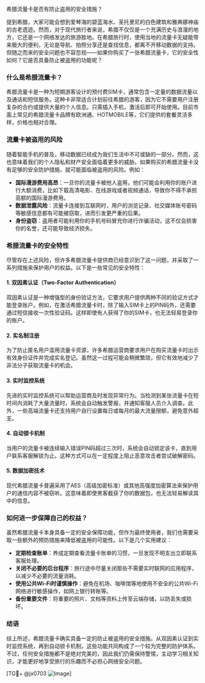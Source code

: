 希腊流量卡是否有防止盗用的安全措施？

提到希腊，大家可能会想到爱琴海的碧蓝海水、圣托里尼的白色建筑和雅典娜神庙的古老遗迹。然而，对于现代旅行者来说，希腊不仅仅是一个充满历史与浪漫的地方，它还是一个网络发达的旅游胜地。在希腊旅行时，使用当地的流量卡无疑能带来极大的便利，无论是导航、拍照分享还是查找信息，都离不开移动数据的支持。但随之而来的安全问题也不容忽视——如果你购买了一张希腊流量卡，它的安全性如何？它是否具备防止被盗用的功能呢？

### 什么是希腊流量卡？
希腊流量卡是一种为短期游客设计的预付费SIM卡，通常包含一定量的数据流量以及通话和短信服务。这种卡非常适合计划前往希腊的游客，因为它不需要用户注册复杂的合约或提供大量的个人信息。只需插入手机，激活后即可开始使用。目前市面上常见的希腊流量卡品牌有欧洲通、HOTMOBILE等，它们提供的套餐灵活多样，价格也相对合理。

### 流量卡被盗用的风险
随着智能手机的普及，移动数据已经成为我们生活中不可或缺的一部分。然而，这也意味着我们的个人隐私和财产安全面临着更多的威胁。如果购买的希腊流量卡没有足够的安全防护措施，就可能面临被盗用的风险。例如：
- **国际漫游费用高昂**：一旦你的流量卡被他人盗用，他们可能会利用你的账户进行大额消费，比如下载高清电影、在线游戏或者视频通话，导致你不得不承担高额的国际漫游费用。
- **数据泄露风险**：流量卡连接到互联网时，用户的浏览记录、社交媒体账号密码等敏感信息都有可能被窃取，进而引发更严重的后果。
- **身份盗窃**：盗用者可能利用你的手机号码冒充你进行诈骗活动，这不仅会损害你的名誉，还可能导致经济损失。

### 希腊流量卡的安全特性
尽管存在上述风险，但许多希腊流量卡提供商已经意识到了这一问题，并采取了一系列措施来保护用户的权益。以下是一些常见的安全特性：

#### 1. 双因素认证（Two-Factor Authentication）
双因素认证是一种增强型的身份验证方法，它要求用户提供两种不同的验证方式才能登录账户。例如，在激活希腊流量卡时，除了输入SIM卡上的PIN码外，还需要通过短信接收一次性验证码。这样即使有人获得了你的SIM卡，也无法轻易登录你的账户。

#### 2. 实名制注册
为了防止匿名用户滥用流量卡资源，许多希腊运营商要求用户在购买流量卡时出示有效身份证件并完成实名登记。虽然这一过程可能会稍微繁琐，但它有效地减少了非法分子获取流量卡的机会。

#### 3. 实时监控系统
先进的实时监控系统可以帮助运营商及时发现异常行为。当检测到某张流量卡在短时间内消耗了大量流量时，系统会自动触发警报，并通知客服人员介入调查。此外，一些高端流量卡还支持用户自行设置每日或每月的最大流量限额，避免意外超支。

#### 4. 自动锁卡机制
当用户的流量卡被连续输入错误PIN码超过三次时，系统会自动锁定该卡，直到用户联系客服解锁为止。这种方式可以在一定程度上阻止恶意攻击者尝试破解密码。

#### 5. 数据加密技术
现代希腊流量卡普遍采用了AES（高级加密标准）或其他高强度加密算法来保护用户的通信内容不被窃听。这意味着即使黑客截获了你的数据包，也无法轻易解读其中的信息。

### 如何进一步保障自己的权益？
虽然希腊流量卡本身具备一定的安全保障功能，但作为最终使用者，我们也需要采取一些额外的预防措施来降低被盗用的可能性。以下是几个实用建议：
- **定期检查账单**：养成定期查看流量卡账单的习惯，一旦发现不明支出立即联系客服处理。
- **关闭不必要的后台程序**：旅行途中尽量关闭那些不需要实时联网的应用程序，以减少不必要的流量消耗。
- **使用公共Wi-Fi时谨慎操作**：避免在机场、咖啡馆等地使用不安全的公共Wi-Fi网络进行敏感操作，如网上银行转账等。
- **备份重要文件**：将重要的照片、文档等资料上传至云端存储，以防丢失或损坏。

### 结语
综上所述，希腊流量卡确实具备一定的防止被盗用的安全措施。从双因素认证到实时监控系统，再到自动锁卡机制，这些功能共同构成了一个较为完整的防护体系。不过，任何安全措施都不是绝对完美的，因此我们仍需保持警惕，主动学习相关知识，才能更好地享受旅行的乐趣而不必担心网络安全问题。

[TG💪+ @jx0703 ![Image](https://github.com/user-attachments/assets/dbca1d08-cadb-493c-b0ec-ad6f7a83f270)]
